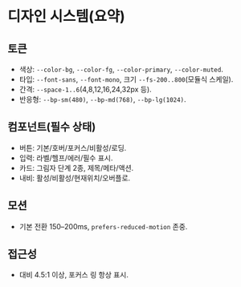 # 디자인 시스템(요약)

## 토큰
- 색상: `--color-bg`, `--color-fg`, `--color-primary`, `--color-muted`.
- 타입: `--font-sans`, `--font-mono`, 크기 `--fs-200..800`(모듈식 스케일).
- 간격: `--space-1..6`(4,8,12,16,24,32px 등).
- 반응형: `--bp-sm(480)`, `--bp-md(768)`, `--bp-lg(1024)`.

## 컴포넌트(필수 상태)
- 버튼: 기본/호버/포커스/비활성/로딩.
- 입력: 라벨/헬프/에러/필수 표시.
- 카드: 그림자 단계 2종, 제목/메타/액션.
- 내비: 활성/비활성/현재위치/오버플로.

## 모션
- 기본 전환 150–200ms, `prefers-reduced-motion` 존중.

## 접근성
- 대비 4.5:1 이상, 포커스 링 항상 표시.
